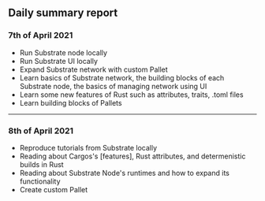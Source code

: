 ## Daily summary report

### 7th of April 2021

- Run Substrate node locally
- Run Substrate UI locally
- Expand Substrate network with custom Pallet
- Learn basics of Substrate network, the building blocks of each Substrate node, the basics of managing network using UI
- Learn some new features of Rust such as attributes, traits, .toml files
- Learn building blocks of Pallets

----


### 8th of April 2021

- Reproduce tutorials from Substrate locally
- Reading about Cargos's [features], Rust attributes, and determenistic builds in Rust
- Reading about Substrate Node's runtimes and how to expand its functionality
- Create custom Pallet
